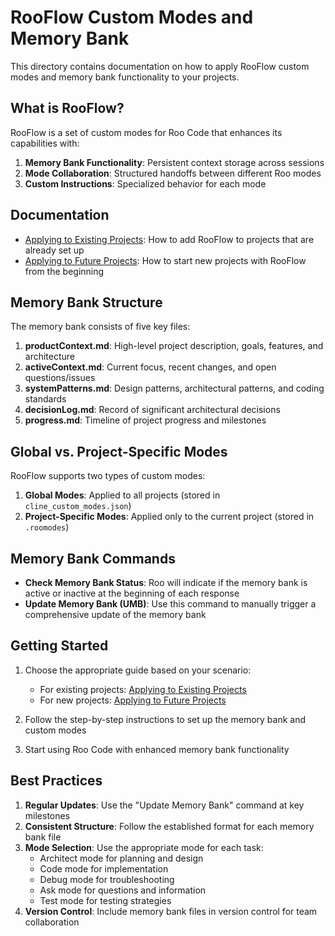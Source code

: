 # RooFlow Custom Modes and Memory Bank

This directory contains documentation on how to apply RooFlow custom modes and memory bank functionality to your projects.

## What is RooFlow?

RooFlow is a set of custom modes for Roo Code that enhances its capabilities with:

1. **Memory Bank Functionality**: Persistent context storage across sessions
2. **Mode Collaboration**: Structured handoffs between different Roo modes
3. **Custom Instructions**: Specialized behavior for each mode

## Documentation

- [Applying to Existing Projects](applying-to-existing-projects.md): How to add RooFlow to projects that are already set up
- [Applying to Future Projects](applying-to-future-projects.md): How to start new projects with RooFlow from the beginning

## Memory Bank Structure

The memory bank consists of five key files:

1. **productContext.md**: High-level project description, goals, features, and architecture
2. **activeContext.md**: Current focus, recent changes, and open questions/issues
3. **systemPatterns.md**: Design patterns, architectural patterns, and coding standards
4. **decisionLog.md**: Record of significant architectural decisions
5. **progress.md**: Timeline of project progress and milestones

## Global vs. Project-Specific Modes

RooFlow supports two types of custom modes:

1. **Global Modes**: Applied to all projects (stored in `cline_custom_modes.json`)
2. **Project-Specific Modes**: Applied only to the current project (stored in `.roomodes`)

## Memory Bank Commands

- **Check Memory Bank Status**: Roo will indicate if the memory bank is active or inactive at the beginning of each response
- **Update Memory Bank (UMB)**: Use this command to manually trigger a comprehensive update of the memory bank

## Getting Started

1. Choose the appropriate guide based on your scenario:
   - For existing projects: [Applying to Existing Projects](applying-to-existing-projects.md)
   - For new projects: [Applying to Future Projects](applying-to-future-projects.md)

2. Follow the step-by-step instructions to set up the memory bank and custom modes

3. Start using Roo Code with enhanced memory bank functionality

## Best Practices

1. **Regular Updates**: Use the "Update Memory Bank" command at key milestones
2. **Consistent Structure**: Follow the established format for each memory bank file
3. **Mode Selection**: Use the appropriate mode for each task:
   - Architect mode for planning and design
   - Code mode for implementation
   - Debug mode for troubleshooting
   - Ask mode for questions and information
   - Test mode for testing strategies
4. **Version Control**: Include memory bank files in version control for team collaboration